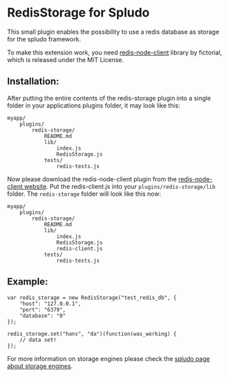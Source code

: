 RedisStorage for Spludo
==========================

This small plugin enables the possibility to use a redis database as storage
for the spludo framework.

To make this extension work, you need
[redis-node-client][redis-node-client-website] library by fictorial, which is
released under the MIT License.

  [redis-node-client-website]: http://github.com/fictorial/redis-node-client


Installation:
--------------

After putting the entire contents of the redis-storage plugin into a single
folder in your applications plugins folder, it may look like this:

    myapp/
        plugins/
            redis-storage/
                README.md
                lib/
                    index.js
                    RedisStorage.js
                tests/
                    redis-tests.js

Now please download the redis-node-client plugin from the 
[redis-node-client website][redis-node-client-website]. Put the redis-client.js
into your `plugins/redis-storage/lib` folder. The `redis-storage` folder will
look like this now:

    myapp/
        plugins/
            redis-storage/
                README.md
                lib/
                    index.js
                    RedisStorage.js
                    redis-client.js
                tests/
                    redis-tests.js


Example:
---------

    var redis_storage = new RedisStorage("test_redis_db", {
        "host": "127.0.0.1",
        "port": "6379",
        "database": "0"
    });

    redis_storage.set("hans", "da")(function(was_working) {
        // data set!
    });

For more information on storage engines please check the [spludo page about
storage engines][userguide-storage].

  [userguide-storage]: http://spludo.com/user-guide/storage/
    